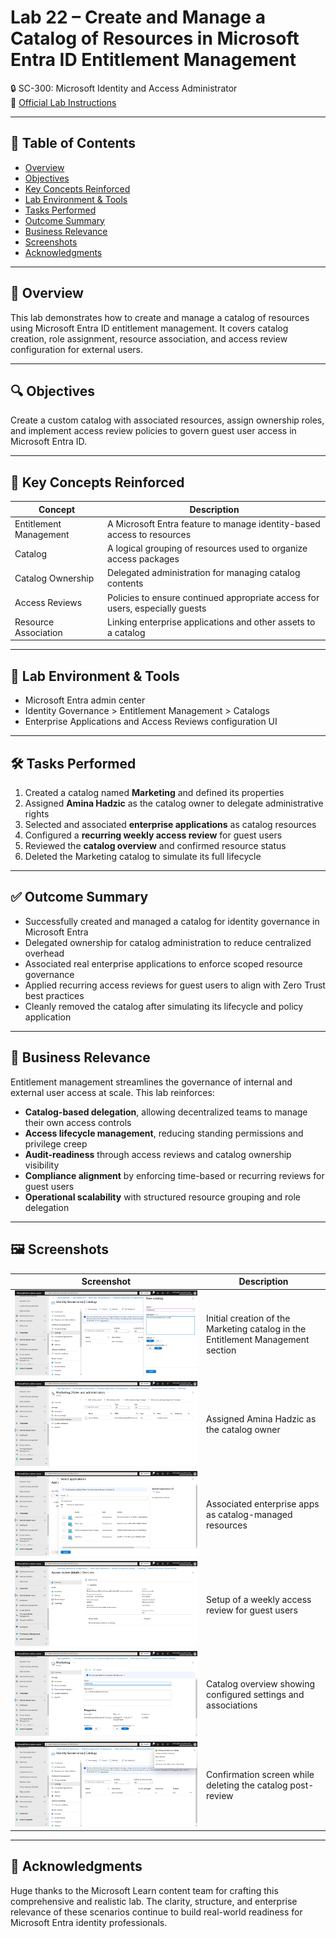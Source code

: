 # Lab 22 – Create and Manage a Catalog of Resources in Microsoft Entra ID Entitlement Management  
🔒 SC-300: Microsoft Identity and Access Administrator  
📄 [Official Lab Instructions](https://microsoftlearning.github.io/SC-300-Identity-and-Access-Administrator/Instructions/Labs/Lab_22_CreateAndManageACatalogOfResourcesInAADEntitlementManagement.html)

---

## 📑 Table of Contents
- [Overview](#-overview)
- [Objectives](#-objectives)
- [Key Concepts Reinforced](#-key-concepts-reinforced)
- [Lab Environment & Tools](#-lab-environment--tools)
- [Tasks Performed](#-tasks-performed)
- [Outcome Summary](#-outcome-summary)
- [Business Relevance](#-business-relevance)
- [Screenshots](#-screenshots)
- [Acknowledgments](#-acknowledgments)

---

## 🧽 Overview
This lab demonstrates how to create and manage a catalog of resources using Microsoft Entra ID entitlement management. It covers catalog creation, role assignment, resource association, and access review configuration for external users.

---

## 🔍 Objectives
Create a custom catalog with associated resources, assign ownership roles, and implement access review policies to govern guest user access in Microsoft Entra ID.

---

## 📘 Key Concepts Reinforced

| Concept | Description |
|---------|-------------|
| Entitlement Management | A Microsoft Entra feature to manage identity-based access to resources |
| Catalog | A logical grouping of resources used to organize access packages |
| Catalog Ownership | Delegated administration for managing catalog contents |
| Access Reviews | Policies to ensure continued appropriate access for users, especially guests |
| Resource Association | Linking enterprise applications and other assets to a catalog |

---

## 🧪 Lab Environment & Tools
- Microsoft Entra admin center  
- Identity Governance > Entitlement Management > Catalogs  
- Enterprise Applications and Access Reviews configuration UI  

---

## 🛠️ Tasks Performed
1. Created a catalog named **Marketing** and defined its properties  
2. Assigned **Amina Hadzic** as the catalog owner to delegate administrative rights  
3. Selected and associated **enterprise applications** as catalog resources  
4. Configured a **recurring weekly access review** for guest users  
5. Reviewed the **catalog overview** and confirmed resource status  
6. Deleted the Marketing catalog to simulate its full lifecycle  

---

## ✅ Outcome Summary
- Successfully created and managed a catalog for identity governance in Microsoft Entra  
- Delegated ownership for catalog administration to reduce centralized overhead  
- Associated real enterprise applications to enforce scoped resource governance  
- Applied recurring access reviews for guest users to align with Zero Trust best practices  
- Cleanly removed the catalog after simulating its lifecycle and policy application  

---

## 💼 Business Relevance
Entitlement management streamlines the governance of internal and external user access at scale. This lab reinforces:
- **Catalog-based delegation**, allowing decentralized teams to manage their own access controls  
- **Access lifecycle management**, reducing standing permissions and privilege creep  
- **Audit-readiness** through access reviews and catalog ownership visibility  
- **Compliance alignment** by enforcing time-based or recurring reviews for guest users  
- **Operational scalability** with structured resource grouping and role delegation  

---

## 🖼️ Screenshots

| Screenshot | Description |
|------------|-------------|
| ![Create Marketing Catalog](https://github.com/miadco/SC-300-Identity-and-Access-Labs/blob/main/22%20-%20Create%20and%20manage%20a%20catalog%20of%20resources%20in%20Microsoft%20Entra%20entitlement%20management/screenshots/create-marketing-catalog.png?raw=true) | Initial creation of the Marketing catalog in the Entitlement Management section |
| ![Assign Catalog Owner](https://github.com/miadco/SC-300-Identity-and-Access-Labs/blob/main/22%20-%20Create%20and%20manage%20a%20catalog%20of%20resources%20in%20Microsoft%20Entra%20entitlement%20management/screenshots/assign-catalog-owner-role.png?raw=true) | Assigned Amina Hadzic as the catalog owner |
| ![Select Enterprise Applications](https://github.com/miadco/SC-300-Identity-and-Access-Labs/blob/main/22%20-%20Create%20and%20manage%20a%20catalog%20of%20resources%20in%20Microsoft%20Entra%20entitlement%20management/screenshots/select-enterprise-applications.png?raw=true) | Associated enterprise apps as catalog-managed resources |
| ![Configure Access Review](https://github.com/miadco/SC-300-Identity-and-Access-Labs/blob/main/22%20-%20Create%20and%20manage%20a%20catalog%20of%20resources%20in%20Microsoft%20Entra%20entitlement%20management/screenshots/configure-access-review-for-guest-users.png?raw=true) | Setup of a weekly access review for guest users |
| ![View Marketing Catalog Overview](https://github.com/miadco/SC-300-Identity-and-Access-Labs/blob/main/22%20-%20Create%20and%20manage%20a%20catalog%20of%20resources%20in%20Microsoft%20Entra%20entitlement%20management/screenshots/view-marketing-catalog-overview.png?raw=true) | Catalog overview showing configured settings and associations |
| ![Delete Marketing Catalog](https://github.com/miadco/SC-300-Identity-and-Access-Labs/blob/main/22%20-%20Create%20and%20manage%20a%20catalog%20of%20resources%20in%20Microsoft%20Entra%20entitlement%20management/screenshots/delete-marketing-catalog-confirmation.png?raw=true) | Confirmation screen while deleting the catalog post-review |

---

## 🙏 Acknowledgments  
Huge thanks to the Microsoft Learn content team for crafting this comprehensive and realistic lab. The clarity, structure, and enterprise relevance of these scenarios continue to build real-world readiness for Microsoft Entra identity professionals.
